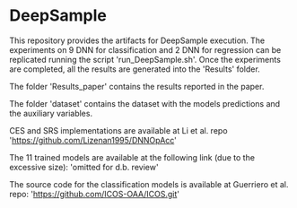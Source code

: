 # DeepSample

This repository provides the artifacts for DeepSample execution. 
The experiments on 9 DNN for classification and 2 DNN for regression can be replicated running the script 'run_DeepSample.sh'.
Once the experiments are completed, all the results are generated into the 'Results' folder.

The folder 'Results_paper' contains the results reported in the paper.

The folder 'dataset' contains the dataset with the models predictions and the auxiliary variables.

CES and SRS implementations are available at Li et al. repo 'https://github.com/Lizenan1995/DNNOpAcc'

The 11 trained models are available at the following link (due to the excessive size): 'omitted for d.b. review'

The source code for the classification models is available at Guerriero et al. repo: 'https://github.com/ICOS-OAA/ICOS.git'